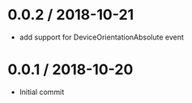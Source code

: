 
0.0.2 / 2018-10-21
==================

 * add support for DeviceOrientationAbsolute event

0.0.1 / 2018-10-20
==================

 * Initial commit

